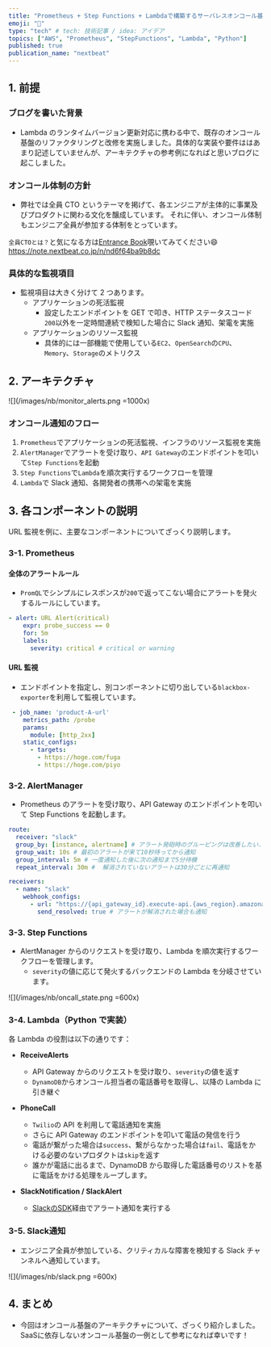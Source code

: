 ```yaml
---
title: "Prometheus + Step Functions + Lambdaで構築するサーバレスオンコール基盤"
emoji: "🦔"
type: "tech" # tech: 技術記事 / idea: アイデア
topics: ["AWS", "Prometheus", "StepFunctions", "Lambda", "Python"]
published: true
publication_name: "nextbeat"
---
```


## 1. 前提

### ブログを書いた背景

- Lambda のランタイムバージョン更新対応に携わる中で、既存のオンコール基盤のリファクタリングと改修を実施しました。具体的な実装や要件ははあまり記述していませんが、アーキテクチャの参考例になればと思いブログに起こしました。

### オンコール体制の方針

- 弊社では全員 CTO というテーマを掲げて、各エンジニアが主体的に事業及びプロダクトに関わる文化を醸成しています。
  それに伴い、オンコール体制もエンジニア全員が参加する体制をとっています。

`全員CTOとは？`と気になる方は[Entrance Book](https://note.nextbeat.co.jp/n/nd6f64ba9b8dc)覗いてみてください😄
https://note.nextbeat.co.jp/n/nd6f64ba9b8dc

### 具体的な監視項目

- 監視項目は大きく分けて 2 つあります。
  - アプリケーションの死活監視
    - 設定したエンドポイントを GET で叩き、HTTP ステータスコード`200`以外を一定時間連続で検知した場合に Slack 通知、架電を実施
  - アプリケーションのリソース監視
    - 具体的には一部機能で使用している`EC2`、`OpenSearch`の`CPU`、`Memory`、`Storage`のメトリクス

## 2. アーキテクチャ

![](/images/nb/monitor_alerts.png =1000x)

### オンコール通知のフロー

1. `Prometheus`でアプリケーションの死活監視、インフラのリソース監視を実施
2. `AlertManager`でアラートを受け取り、`API Gateway`のエンドポイントを叩いて`Step Functions`を起動
3. `Step Functions`で`Lambda`を順次実行するワークフローを管理
4. `Lambda`で Slack 通知、各開発者の携帯への架電を実施

## 3. 各コンポーネントの説明

URL 監視を例に、主要なコンポーネントについてざっくり説明します。

### 3-1. Prometheus

#### 全体のアラートルール

- `PromQL`でシンプルにレスポンスが`200`で返ってこない場合にアラートを発火するルールにしています。

```yaml
- alert: URL Alert(critical)
    expr: probe_success == 0
    for: 5m
    labels:
      severity: critical # critical or warning
```

#### URL 監視

- エンドポイントを指定し、別コンポーネントに切り出している`blackbox-exporter`を利用して監視しています。

```yaml
 - job_name: 'product-A-url'
    metrics_path: /probe
    params:
      module: [http_2xx]
    static_configs:
      - targets:
        - https://hoge.com/fuga
        - https://hoge.com/piyo
```

### 3-2. AlertManager

- Prometheus のアラートを受け取り、API Gateway のエンドポイントを叩いて Step Functions を起動します。

```yaml
route:
  receiver: "slack"
  group_by: [instance, alertname] # アラート発砲時のグルーピングは改善したい...
  group_wait: 10s # 最初のアラートが来て10秒待ってから通知
  group_interval: 5m # 一度通知した後に次の通知まで5分待機
  repeat_interval: 30m #  解消されていないアラートは30分ごとに再通知

receivers:
  - name: "slack"
    webhook_configs:
      - url: "https://{api_gateway_id}.execute-api.{aws_region}.amazonaws.com/{stage}/alerts"
        send_resolved: true # アラートが解消された場合も通知
```

### 3-3. Step Functions

- AlertManager からのリクエストを受け取り、Lambda を順次実行するワークフローを管理します。
  - `severity`の値に応じて発火するバックエンドの Lambda を分岐させています。

![](/images/nb/oncall_state.png =600x)

### 3-4. Lambda（Python で実装）

各 Lambda の役割は以下の通りです：

- **ReceiveAlerts**
  - API Gateway からのリクエストを受け取り、`severity`の値を返す
  - `DynamoDB`からオンコール担当者の電話番号を取得し、以降の Lambda に引き継ぐ
- **PhoneCall**

  - `Twilio`の API を利用して電話通知を実施
  - さらに API Gateway のエンドポイントを叩いて電話の発信を行う
  - 電話が繋がった場合は`success`、繋がらなかった場合は`fail`、電話をかける必要のないプロダクトは`skip`を返す
  - 誰かが電話に出るまで、DynamoDB から取得した電話番号のリストを基に電話をかける処理をループします。

- **SlackNotification / SlackAlert**
  - [SlackのSDK](https://docs.slack.dev/tools/python-slack-sdk/)経由でアラート通知を実行する

### 3-5. Slack通知

- エンジニア全員が参加している、クリティカルな障害を検知する Slack チャンネルへ通知しています。

![](/images/nb/slack.png =600x)

## 4. まとめ

- 今回はオンコール基盤のアーキテクチャについて、ざっくり紹介しました。
SaaSに依存しないオンコール基盤の一例として参考になれば幸いです！
